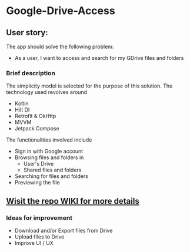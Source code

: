 # Google-Drive-Access
## **User story:**
 
The app should solve the following problem:
 
- As a user, I want to access and search for my GDrive files and folders

### Brief description
The simplicity model is selected for the purpose of this solution. 
The technology used revolves around 
* Kotlin
* Hilt DI
* Retrofit & OkHttp
* MVVM
* Jetpack Compose

The functionalities involved include
* Sign in with Google account
* Browsing files and folders in
  * User's Drive
  * Shared files and folders
* Searching for files and folders
* Previewing the file

## [Wisit the repo WIKI for more details](https://github.com/slobodanantonijevic/Google-Drive-Access/wiki)

### Ideas for improvement
* Download and/or Export files from Drive
* Upload files to Drive
* Improve UI / UX

